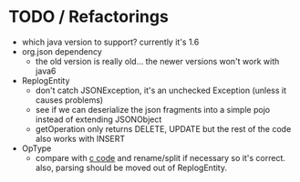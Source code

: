 
TODO / Refactorings
===================

* which java version to support? currently it's 1.6
* org.json dependency
  * the old version is really old... the newer versions won't work with java6
* ReplogEntity
  * don't catch JSONException, it's an unchecked Exception (unless it causes problems)
  * see if we can deserialize the json fragments into a simple pojo instead of extending JSONObject
  * getOperation only returns DELETE, UPDATE but the rest of the code also works with INSERT
* OpType
  * compare with [c code](https://github.com/triAGENS/ArangoDB/blob/master/arangod/VocBase/replication-common.h) and rename/split if necessary so it's correct. also, parsing should be moved out of ReplogEntity.
